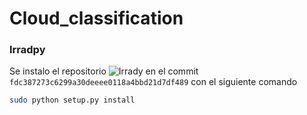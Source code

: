 # Cloud_classification


### Irradpy

Se instalo el repositorio ![Irrady](https://github.com/BXYMartin/Python-IrradPy) en el commit `fdc387273c6299a30deeee0118a4bbd21d7df489` con el siguiente comando

```bash
sudo python setup.py install
```
